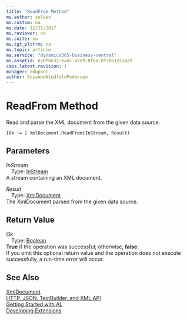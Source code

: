 ```yaml
---
title: "ReadFrom Method"
ms.author: solsen
ms.custom: na
ms.date: 12/21/2017
ms.reviewer: na
ms.suite: na
ms.tgt_pltfrm: na
ms.topic: article
ms.service: "dynamics365-business-central"
ms.assetid: 620f0e32-eadc-43e9-8f6e-8fc0b12c3aaf
caps.latest.revision: 1
manager: edupont
author: SusanneWindfeldPedersen
---
```


 

# ReadFrom Method
Read and parse the XML document from the given data source.  
```  
[Ok := ] XmlDocument.ReadFrom(InStream, Result)  
```  
## Parameters
*InStream*    
&emsp;Type: [InStream](../datatypes/devenv-instream-and-outstream-data-types.md)  
A stream containing an XML document.  
  
*Result*    
&emsp;Type: [XmlDocument](xmldocument-class.md)  
The XmlDocument parsed from the given data source.  
  
## Return Value
*Ok*  
&emsp;Type: [Boolean](../datatypes/devenv-boolean-data-type.md)  
**True** if the operation was successful; otherwise, **false**.  
If you omit this optional return value and the operation does not execute successfully, a run-time error will occur.  
  
## See Also
[XmlDocument](xmldocument-class.md)  
[HTTP, JSON, TextBuilder, and XML API](../devenv-restapi-overview.md)  
[Getting Started with AL](../devenv-get-started.md)  
[Developing Extensions](../devenv-dev-overview.md)  
